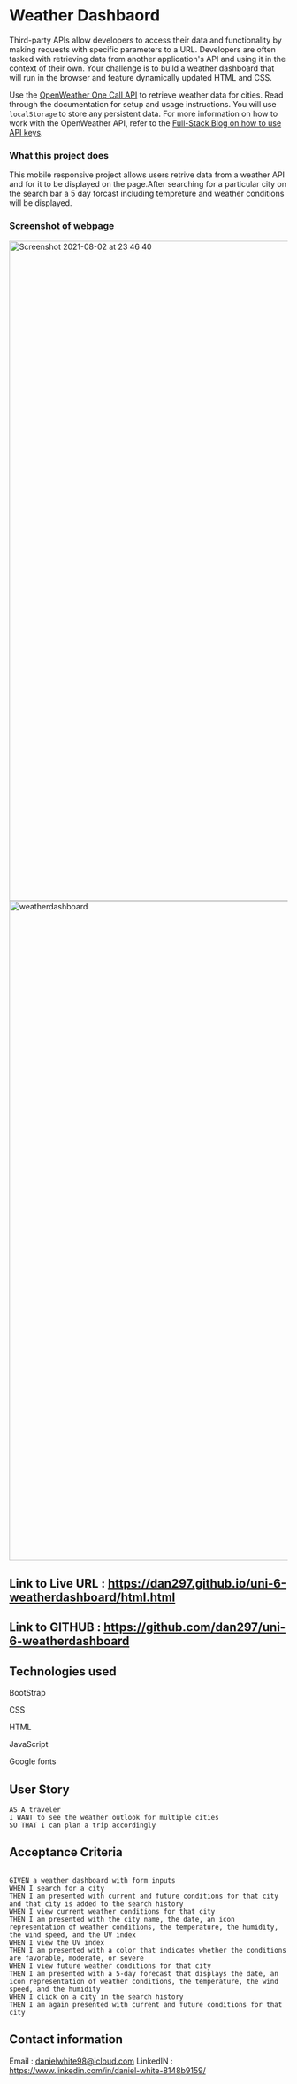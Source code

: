# Weather Dashbaord

Third-party APIs allow developers to access their data and functionality by making requests with specific parameters to a URL. Developers are often tasked with retrieving data from another application's API and using it in the context of their own. Your challenge is to build a weather dashboard that will run in the browser and feature dynamically updated HTML and CSS.

Use the [OpenWeather One Call API](https://openweathermap.org/api/one-call-api) to retrieve weather data for cities. Read through the documentation for setup and usage instructions. You will use `localStorage` to store any persistent data. For more information on how to work with the OpenWeather API, refer to the [Full-Stack Blog on how to use API keys](https://coding-boot-camp.github.io/full-stack/apis/how-to-use-api-keys).

### What this project does

This mobile responsive project allows users retrive data from a weather API and for it to be displayed on the page.After searching for a particular city on the search bar a 5 day forcast including tempreture and weather conditions will be displayed.

### Screenshot of webpage
<img width="1191" alt="Screenshot 2021-08-02 at 23 46 40" src="https://user-images.githubusercontent.com/71897967/127933126-20c45388-6b20-4961-b365-c61c662f9a43.png">
<img width="1191" alt="weatherdashboard" src="https://user-images.githubusercontent.com/71897967/125303256-96026800-e324-11eb-85c1-509a7ab6acba.png">


## Link to Live URL :  https://dan297.github.io/uni-6-weatherdashboard/html.html

## Link to GITHUB : https://github.com/dan297/uni-6-weatherdashboard

## Technologies used

BootStrap

CSS

HTML

JavaScript

Google fonts


## User Story

```
AS A traveler
I WANT to see the weather outlook for multiple cities
SO THAT I can plan a trip accordingly
```

## Acceptance Criteria

```

GIVEN a weather dashboard with form inputs
WHEN I search for a city
THEN I am presented with current and future conditions for that city and that city is added to the search history
WHEN I view current weather conditions for that city
THEN I am presented with the city name, the date, an icon representation of weather conditions, the temperature, the humidity, the wind speed, and the UV index
WHEN I view the UV index
THEN I am presented with a color that indicates whether the conditions are favorable, moderate, or severe
WHEN I view future weather conditions for that city
THEN I am presented with a 5-day forecast that displays the date, an icon representation of weather conditions, the temperature, the wind speed, and the humidity
WHEN I click on a city in the search history
THEN I am again presented with current and future conditions for that city

````

## Contact information

Email : danielwhite98@icloud.com
LinkedIN : https://www.linkedin.com/in/daniel-white-8148b9159/


